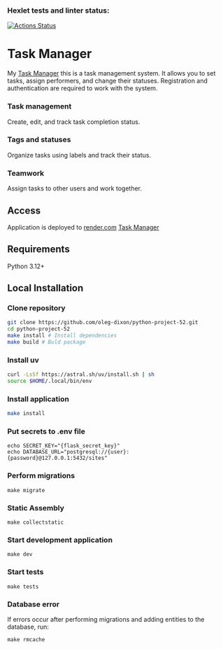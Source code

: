### Hexlet tests and linter status:
[![Actions Status](https://github.com/oleg-dixon/python-project-52/actions/workflows/hexlet-check.yml/badge.svg)](https://github.com/oleg-dixon/python-project-52/actions)

# Task Manager
My [Task Manager](https://python-project-52-ya5h.onrender.com) this is a task management system. It allows you to set tasks, assign performers, and change their statuses. Registration and authentication are required to work with the system.

### Task management
Create, edit, and track task completion status.

### Tags and statuses
Organize tasks using labels and track their status.

### Teamwork
Assign tasks to other users and work together.

## Access
Application is deployed to [render.com](https://render.com/)
[Task Manager](https://python-project-52-ya5h.onrender.com/)

## Requirements
Python 3.12+

## Local Installation
### Clone repository
```bash
git clone https://github.com/oleg-dixon/python-project-52.git
cd python-project-52
make install # Install dependencies
make build # Buld package
```

### Install uv
```bash
curl -LsSf https://astral.sh/uv/install.sh | sh
source $HOME/.local/bin/env
```

### Install application
```bash
make install
```

### Put secrets to .env file
```
echo SECRET_KEY="{flask_secret_key}"
echo DATABASE_URL="postgresql://{user}:{password}@127.0.0.1:5432/sites"
```

### Perform migrations
```
make migrate
```

### Static Assembly
```
make collectstatic
```

### Start development application
```
make dev
```

### Start tests
```
make tests
```

### Database error
If errors occur after performing migrations and adding entities to the database, run:
```
make rmcache
```
